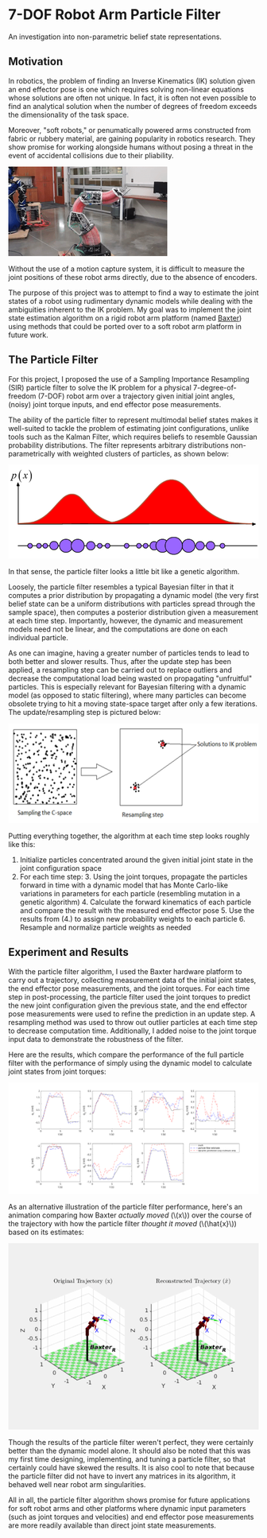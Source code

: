 # 7-DOF Robot Arm Particle Filter

An investigation into non-parametric belief state representations.

## Motivation

In robotics, the problem of finding an Inverse Kinematics (IK) solution given an end effector pose is one which requires solving non-linear equations whose solutions are often not unique. In fact, it is often not even possible to find an analytical solution when the number of degrees of freedom exceeds the dimensionality of the task space.

Moreover, "soft robots," or penumatically powered arms constructed from fabric or rubbery material, are gaining popularity in robotics research. They show promise for working alongside humans without posing a threat in the event of accidental collisions due to their pliability.

![](/img/softarm.gif "Soft robot arm.")

Without the use of a motion capture system, it is difficult to measure the joint positions of these robot arms directly, due to the absence of encoders.

The purpose of this project was to attempt to find a way to estimate the joint states of a robot using rudimentary dynamic models while dealing with the ambiguities inherent to the IK problem. My goal was to implement the joint state estimation algorithm on a rigid robot arm platform (named [Baxter](https://robots.ieee.org/robots/baxter/)) using methods that could be ported over to a soft robot arm platform in future work.

## The Particle Filter

For this project, I proposed the use of a Sampling Importance Resampling (SIR) particle filter to solve the IK problem for a physical 7-degree-of-freedom (7-DOF) robot arm over a trajectory given initial joint angles, (noisy) joint torque inputs, and end effector pose measurements.

The ability of the particle filter to represent multimodal belief states makes it well-suited to tackle the problem of estimating joint configurations, unlike tools such as the Kalman Filter, which requires beliefs to resemble Gaussian probability distributions. The filter represents arbitrary distributions non-parametrically with weighted clusters of particles, as shown below:

![](/img/multimodal.png "Non-parametric representation of a multimodal probability distribution.")

In that sense, the particle filter looks a little bit like a genetic algorithm.

Loosely, the particle filter resembles a typical Bayesian filter in that it computes a prior distribution by propagating a dynamic model (the very first belief state can be a uniform distributions with particles spread through the sample space), then computes a posterior distribution given a measurement at each time step. Importantly, however, the dynamic and measurement models need not be linear, and the computations are done on each individual particle.

As one can imagine, having a greater number of particles tends to lead to both better and slower results. Thus, after the update step has been applied, a resampling step can be carried out to replace outliers and decrease the computational load being wasted on propagating "unfruitful" particles. This is especially relevant for Bayesian filtering with a dynamic model (as opposed to static filtering), where many particles can become obsolete trying to hit a moving state-space target after only a few iterations. The update/resampling step is pictured below:

![](/img/particleIK.png "Resampling update step of the particle filter.")

Putting everything together, the algorithm at each time step looks roughly like this:


1. Initialize particles concentrated around the given initial joint state in the joint configuration space
2. For each time step:
    3. Using the joint torques, propagate the particles forward in time with a dynamic model that has Monte Carlo-like variations in parameters for each particle (resembling mutation in a genetic algorithm)
    4. Calculate the forward kinematics of each particle and compare the result with the measured end effector pose
    5. Use the results from (4.) to assign new probability weights to each particle
    6. Resample and normalize particle weights as needed


## Experiment and Results

With the particle filter algorithm, I used the Baxter hardware platform to carry out a trajectory, collecting measurement data of the initial joint states, the end effector pose measurements, and the joint torques. For each time step in post-processing, the particle filter used the joint torques to predict the new joint configuration given the previous state, and the end effector pose measurements were used to refine the prediction in an update step. A resampling method was used to throw out outlier particles at each time step to decrease computation time. Additionally, I added noise to the joint torque input data to demonstrate the robustness of the filter.

Here are the results, which compare the performance of the full particle filter with the performance of simply using the dynamic model to calculate joint states from joint torques:

![](/img/report_fig.svg "Particle filter joint state estimation performance for all 7 of Baxter's joints.")

As an alternative illustration of the particle filter performance, here's an animation comparing how Baxter *actually moved* (\\(x\\)) over the course of the trajectory with how the particle filter *thought it moved* (\\(\hat{x}\\)) based on its estimates:

![](/img/armComparison.gif "Reconstructed robot arm trajectory from particle filter estimates.")

Though the results of the particle filter weren't perfect, they were certainly better than the dynamic model alone. It should also be noted that this was my first time designing, implementing, and tuning a particle filter, so that certainly could have skewed the results. It is also cool to note that because the particle filter did not have to invert any matrices in its algorithm, it behaved well near robot arm singularities.

All in all, the particle filter algorithm shows promise for future applications for soft robot arms and other platforms where dynamic input parameters (such as joint torques and velocities) and end effector pose measurements are more readily available than direct joint state measurements.
